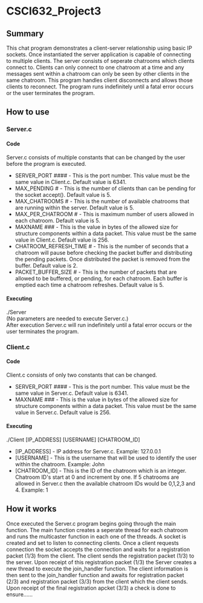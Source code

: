 # CSCI632_Project3
<h2>Summary</h2>
This chat program demonstrates a client-server relationship using basic IP sockets. Once instantiated the server application is capable of connecting to multiple clients. The server consists of seperate chatrooms which clients connect to. Clients can only connect to one chatroom at a time and any messages sent within a chatroom can only be seen by other clients in the same chatroom. This program handles client disconnects and allows those clients to reconnect. The program runs indefinitely until a fatal error occurs or the user terminates the program.
<h2>How to use</h2>
<h3>Server.c</h3>
<h4>Code</h4>
Server.c consists of multiple constants that can be changed by the user before the program is executed.
<ul>
<li>SERVER_PORT #### - This is the port number. This value must be the same value in Client.c. Default value is 6341.</li>
<li>MAX_PENDING # - This is the number of clients than can be pending for the socket accept(). Default value is 5.</li>
<li>MAX_CHATROOMS # - This is the number of available chatrooms that are running within the server. Default value is 5.</li>
<li>MAX_PER_CHATROOM # - This is maximum number of users allowed in each chatroom. Default value is 5.</li>
<li>MAXNAME ### - This is the value in bytes of the allowed size for structure components within a data packet. This value must be the same value in Client.c. Default value is 256.</li>
<li>CHATROOM_REFRESH_TIME # - This is the number of seconds that a chatroom will pause before checking the packet buffer and distributing the pending packets. Once distributed the packet is removed from the buffer. Default value is 2.</li>
<li>PACKET_BUFFER_SIZE # - This is the number of packets that are allowed to be buffered, or pending, for each chatroom. Each buffer is emptied each time a chatroom refreshes. Default value is 5.</li>
 </ul>
<h4>Executing</h4>
./Server<br>
(No parameters are needed to execute Server.c.)<br>
After execution Server.c will run indefinitely until a fatal error occurs or the user terminates the program.
<h3>Client.c</h3>
<h4>Code</h4>
Client.c consists of only two constants that can be changed.
<ul>
<li>SERVER_PORT #### - This is the port number. This value must be the same value in Server.c. Default value is 6341.</li>
<li>MAXNAME ### - This is the value in bytes of the allowed size for structure components within a data packet. This value must be the same value in Server.c. Default value is 256.</li>
 </ul>
 <h4>Executing</h4>
 ./Client [IP_ADDRESS] [USERNAME] [CHATROOM_ID]<br>
 <ul>
 <li>[IP_ADDRESS] - IP address for Server.c. Example: 127.0.0.1</li>
 <li>[USERNAME] - This is the username that will be used to identify the user within the chatroom. Example: John</li>
 <li>[CHATROOM_ID] - This is the ID of the chatroom which is an integer. Chatroom ID's start at 0 and increment by one. If 5 chatrooms are allowed in Server.c then the available chatroom IDs would be 0,1,2,3 and 4. Example: 1</li>
</ul>
<h2>How it works</h2>
Once executed the Server.c program begins going through the main function. The main function creates a seperate thread for each chatroom and runs the multicaster function in each one of the threads. A socket is created and set to listen to connecting clients. Once a client requests connection the socket accepts the connection and waits for a registration packet (1/3) from the client. The client sends the registration packet (1/3) to the server. Upon receipt of this registration packet (1/3) the Server creates a new thread to execute the join_handler function. The client information is then sent to the join_handler function and awaits for registration packet (2/3) and registration packet (3/3) from the client which the client sends. Upon receipt of the final registration apcket (3/3) a check is done to ensure......
 
  
 
 
 
